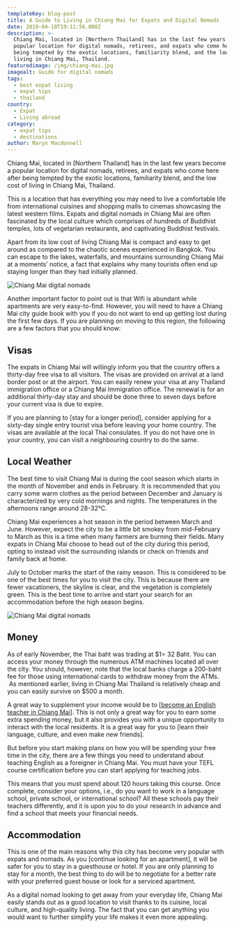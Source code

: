 ```yaml
---
templateKey: blog-post
title: A Guide to Living in Chiang Mai for Expats and Digital Nomads
date: 2019-04-10T19:11:56.000Z
description: >-
  Chiang Mai, located in [Northern Thailand] has in the last few years become a
  popular location for digital nomads, retirees, and expats who come here after
  being tempted by the exotic locations, familiarity blend, and the low cost of
  living in Chiang Mai, Thailand.
featuredimage: /img/chiang-mai.jpg
imagealt: Guide for digital nomads
tags:
  - best expat living
  - expat tips
  - thailand
country:
  - Expat
  - Living abroad
category:
  - expat tips
  - destinations
author: Maryn Macdonnell
---
```

Chiang Mai, located in \[Northern Thailand] has in the last few years become a popular location for digital nomads, retirees, and expats who come here after being tempted by the exotic locations, familiarity blend, and the low cost of living in Chiang Mai, Thailand.

This is a location that has everything you may need to live a comfortable life from international cuisines and shopping malls to cinemas showcasing the latest western films. Expats and digital nomads in Chiang Mai are often fascinated by the local culture which comprises of hundreds of Buddhist temples, lots of vegetarian restaurants, and captivating Buddhist festivals.

Apart from its low cost of living Chiang Mai is compact and easy to get around as compared to the chaotic scenes experienced in Bangkok. You can escape to the lakes, waterfalls, and mountains surrounding Chiang Mai at a moments’ notice, a fact that explains why many tourists often end up staying longer than they had initially planned.

![Chiang Mai digital nomads](/img/uploads/2019/04/8085426946_78070e7725_k.jpg)

Another important factor to point out is that Wifi is abundant while apartments are very easy-to-find. However, you will need to have a Chiang Mai city guide book with you if you do not want to end up getting lost during the first few days. If you are planning on moving to this region, the following are a few factors that you should know:

## **Visas**

The expats in Chiang Mai will willingly inform you that the country offers a thirty-day free visa to all visitors. The visas are provided on arrival at a land border post or at the airport. You can easily renew your visa at any Thailand immigration office or a Chiang Mai Immigration office. The renewal is for an additional thirty-day stay and should be done three to seven days before your current visa is due to expire.

If you are planning to \[stay for a longer period], consider applying for a sixty-day single entry tourist visa before leaving your home country. The visas are available at the local Thai consulates. If you do not have one in your country, you can visit a neighbouring country to do the same.

## **Local Weather**

The best time to visit Chiang Mai is during the cool season which starts in the month of November and ends in February. It is recommended that you carry some warm clothes as the period between December and January is characterized by very cold mornings and nights. The temperatures in the afternoons range around 28-32°C.

Chiang Mai experiences a hot season in the period between March and June. However, expect the city to be a little bit smokey from mid-February to March as this is a time when many farmers are burning their fields. Many expats in Chiang Mai choose to head out of the city during this period, opting to instead visit the surrounding islands or check on friends and family back at home.

July to October marks the start of the rainy season. This is considered to be one of the best times for you to visit the city. This is because there are fewer vacationers, the skyline is clear, and the vegetation is completely green. This is the best time to arrive and start your search for an accommodation before the high season begins.

![Chiang Mai digital nomads](/img/uploads/2019/04/45561792671_d0505dc986_k.jpg)

## **Money**

As of early November, the Thai baht was trading at $1= 32 Baht. You can access your money through the numerous ATM machines located all over the city. You should, however, note that the local banks charge a 200-baht fee for those using international cards to withdraw money from the ATMs.  As mentioned earlier, living in Chiang Mai Thailand is relatively cheap and you can easily survive on $500 a month.

A great way to supplement your income would be to [[become an English teacher in Chiang Mai](https://seetefl.com/teaching-jobs-in-chiang-mai/)]. This is not only a great way for you to earn some extra spending money, but it also provides you with a unique opportunity to interact with the local residents. It is a great way for you to \[learn their language, culture, and even make new friends].

But before you start making plans on how you will be spending your free time in the city, there are a few things you need to understand about teaching English as a foreigner in Chiang Mai. You must have your TEFL course certification before you can start applying for teaching jobs.

This means that you must spend about 120 hours taking this course. Once complete, consider your options, i.e., do you want to work in a language school, private school, or international school? All these schools pay their teachers differently, and it is upon you to do your research in advance and find a school that meets your financial needs.

## **Accommodation**

This is one of the main reasons why this city has become very popular with expats and nomads. As you \[continue looking for an apartment], it will be safer for you to stay in a guesthouse or hotel. If you are only planning to stay for a month, the best thing to do will be to negotiate for a better rate with your preferred guest house or look for a serviced apartment.

As a digital nomad looking to get away from your everyday life, Chiang Mai easily stands out as a good location to visit thanks to its cuisine, local culture, and high-quality living. The fact that you can get anything you would want to further simplify your life makes it even more appealing.
